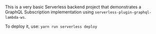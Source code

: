 This is a very basic Serverless backend project that demonstrates a GraphQL Subscription implementation using `serverless-plugin-graphql-lambda-ws`. 

To deploy it, use: `yarn run serverless deploy`
